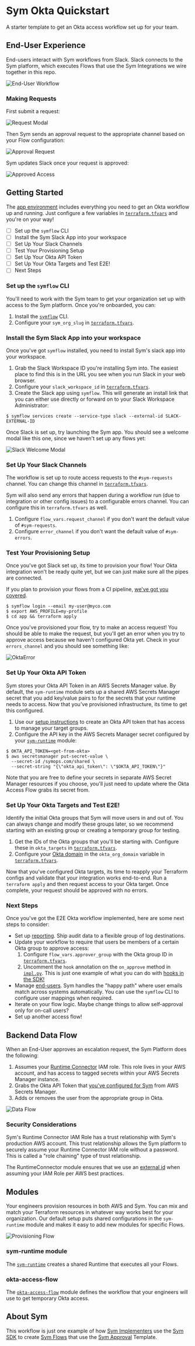 # Sym Okta Quickstart

A starter template to get an Okta access workflow set up for your team.

## End-User Experience

End-users interact with Sym workflows from Slack. Slack connects to the Sym platform, which executes Flows that use the Sym Integrations we wire together in this repo.

![End-User Workflow](docs/SymEndUserWorkflow.jpg)

### Making Requests

First submit a request:

![Request Modal](docs/RequestModal.png)

Then Sym sends an approval request to the appropriate channel based on your Flow configuration:

![Approval Request](docs/ApprovalRequest.png)

Sym updates Slack once your request is approved:

![Approved Access](docs/ApprovedAccess.png)

## Getting Started

The [app environment](app) includes everything you need to get an Okta workflow up and running. Just configure a few variables in [`terraform.tfvars`](app/terraform.tfvars) and you're on your way!

- [ ] Set up the `symflow` CLI
- [ ] Install the Sym Slack App into your workspace
- [ ] Set Up Your Slack Channels
- [ ] Test Your Provisioning Setup
- [ ] Set Up Your Okta API Token
- [ ] Set Up Your Okta Targets and Test E2E!
- [ ] Next Steps

### Set up the `symflow` CLI

You'll need to work with the Sym team to get your organization set up with access to the Sym platform. Once you're onboarded, you can:

1. Install the [`symflow`](https://docs.symops.com/docs/install-sym-flow-cli) CLI.
2. Configure your `sym_org_slug` in [`terraform.tfvars`](app/terraform.tfvars).

### Install the Sym Slack App into your workspace

Once you've got `symflow` installed, you need to install Sym's slack app into your workspace.

1. Grab the Slack Workspace ID you're installing Sym into. The easiest place to find this is in the URL you see when you run Slack in your web browser.
2. Configure your `slack_workspace_id` in [`terraform.tfvars`](app/terraform.tfvars).
3. Create the Slack app using `symflow`. This will generate an install link that you can either use directly or forward on to your Slack Workspace Administrator:

```
$ symflow services create --service-type slack --external-id SLACK-EXTERNAL-ID
```

Once Slack is set up, try launching the Sym app. You should see a welcome modal like this one, since we haven't set up any flows yet:

![Slack Welcome Modal](docs/SlackWelcome.png)

### Set Up Your Slack Channels

The workflow is set up to route access requests to the `#sym-requests` channel. You can change this channel in [`terraform.tfvars`](app/terraform.tfvars).

Sym will also send any errors that happen during a workflow run (due to integration or other config issues) to a configurable errors channel. You can configure this in `terraform.tfvars` as well.

1. Configure `flow_vars.request_channel` if you don't want the default value of `#sym-requests`.
2. Configure `error_channel` if you don't want the default value of `#sym-errors`.

### Test Your Provisioning Setup

Once you've got Slack set up, its time to provision your flow! Your Okta integration won't be ready quite yet, but we can just make sure all the pipes are connected.

If you plan to provision your flows from a CI pipeline, [we've got you covered](https://docs.symops.com/docs/using-bot-tokens).

```
$ symflow login --email my-user@myco.com
$ export AWS_PROFILE=my-profile
$ cd app && terraform apply
```

Once you've provisioned your flow, try to make an access request! You should be able to make the request, but you'll get an error when you try to approve access because we haven't configured Okta yet. Check in your `errors_channel` and you should see something like:

![OktaError](docs/OktaError.png)

### Set Up Your Okta API Token

Sym stores your Okta API Token in an AWS Secrets Manager value. By default, the `sym-runtime` module sets up a shared AWS Secrets Manager secret that you add key/value pairs to for the secrets that your runtime needs to access. Now that you've provisioned infrastructure, its time to get this configured.

1. Use our [setup instructions](https://docs.symops.com/docs/okta) to create an Okta API token that has access to manage your target groups.
2. Configure the API key in the AWS Secrets Manager secret configured by your [`sym-runtime`](modules/sym-runtime/main.tf) module:

```
$ OKTA_API_TOKEN=<get-from-okta>
$ aws secretsmanager put-secret-value \
  --secret-id /symops.com/shared \
  --secret-string "{\"okta_api_token\": \"$OKTA_API_TOKEN\"}"
```

Note that you are free to define your secrets in separate AWS Secret Manager resources if you choose, you'll just need to update where the Okta Access Flow grabs its secret from.

### Set Up Your Okta Targets and Test E2E!

Identify the initial Okta groups that Sym will move users in and out of. You can always change and modify these groups later, so we recommend starting with an existing group or creating a temporary group for testing.

1. Get the IDs of the Okta groups that you'll be starting with. Configure these in `okta_targets` in [`terraform.tfvars`](app/terraform.tfvars).
2. Configure your [Okta domain](https://developer.okta.com/docs/guides/find-your-domain/main/) in the `okta_org_domain` variable in [`terraform.tfvars`](app/terraform.tfvars).

Now that you've configured Okta targets, its time to reapply your Terraform configs and validate that your integration works end-to-end. Run a `terraform apply` and then request access to your Okta target. Once complete, your request should be approved with no errors.

### Next Steps

Once you've got the E2E Okta workflow implemented, here are some next steps to consider:

* Set up [reporting](https://docs.symops.com/docs/reporting-overview). Ship audit data to a flexible group of log destinations.
* Update your workflow to require that users be members of a certain Okta group to approve access:
  1. Configure `flow_vars.approver_group` with the Okta group ID in [`terraform.tfvars`](app/terraform.tfvars).
  2. Uncomment the `hook` annotation on the `on_approve` method in [`impl.py`](modules/okta-access-flow/impl.py).
     This is just one example of what you can do with [hooks in the SDK!](https://docs.symops.com/docs/handlers)
* Manage [end-users](https://docs.symops.com/docs/manage-users). Sym handles the "happy path" where user emails match across systems automatically. You can use the `symflow` CLI to configure user mappings when required.
* Iterate on your flow logic. Maybe change things to allow self-approval only for on-call users?
* Set up another access flow!

## Backend Data Flow

When an End-User approves an escalation request, the Sym Platform does the following:

1. Assumes your [Runtime Connector](https://docs.symops.com/docs/runtime-connector) IAM role. This role lives in your AWS account, and has access to tagged secrets within your AWS Secrets Manager instance.
2. Grabs the Okta API Token that [you've configured for Sym](https://docs.symops.com/docs/okta) from AWS Secrets Manager.
3. Adds or removes the user from the appropriate group in Okta.

![Data Flow](docs/SymDataFlow.jpg)

### Security Considerations

Sym's Runtime Connector IAM Role has a trust relationship with Sym's production AWS account. This trust relationship allows the Sym platform to securely assume your Runtime Connector IAM role without a password. This is called a "role chaining" type of trust relationship.

The RuntimeConnector module ensures that we use an [external id](https://docs.aws.amazon.com/IAM/latest/UserGuide/id_roles_create_for-user_externalid.html) when assuming your IAM Role per AWS best practices.

## Modules

Your engineers provision resources in both AWS and Sym. You can mix and match your Terraform resources in whatever way works best for your organization. Our default setup puts shared configurations in the `sym-runtime` module and makes it easy to add new modules for specific Flows.

![Provisioning Flow](docs/SymProvisioningFlow.jpg)

### sym-runtime module

The [`sym-runtime`](modules/sym-runtime) creates a shared Runtime that executes all your Flows.

### okta-access-flow

The [`okta-access-flow`](modules/okta-access-flow) module defines the workflow that your engineers will use to get temporary Okta access.

## About Sym

This workflow is just one example of how [Sym Implementers](https://docs.symops.com/docs/deploy-sym-platform) use the [Sym SDK](https://docs.symops.com/docs) to create [Sym Flows](https://docs.symops.com/docs/flows) that use the [Sym Approval](https://docs.symops.com/docs/sym-approval) Template.
